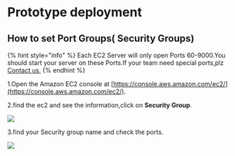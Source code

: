# Prototype deployment

## How to set Port Groups\( Security Groups\)

{% hint style="info" %}
Each EC2 Server will only open Ports 60-9000.You should start your server on these Ports.If your team need special ports,plz [Contact us.](../tech-support/online-support.md)
{% endhint %}

1.Open the Amazon EC2 console at [https://console.aws.amazon.com/ec2/](https://console.aws.amazon.com/ec2/).

2.find the ec2 and see the information,click on **Security Group**.


![](../../.gitbook/assets/image-SG1.jpg)


3.find your Security group name and check the ports.


![](../../.gitbook/assets/image-port.jpg)

